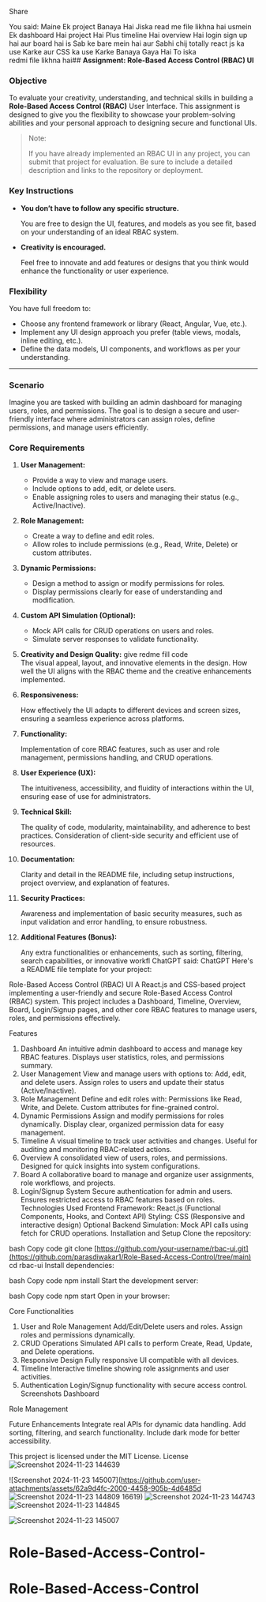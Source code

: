 Share


You said:
Maine Ek project Banaya Hai Jiska read me file likhna hai usmein Ek dashboard Hai project Hai Plus timeline Hai overview Hai login sign up hai aur board hai is Sab ke bare mein hai aur Sabhi chij totally react js   ka use Karke aur CSS ka use Karke Banaya Gaya Hai To iska redmi file likhna hai## **Assignment: Role-Based Access Control (RBAC) UI**

### **Objective**

To evaluate your creativity, understanding, and technical skills in building a **Role-Based Access Control (RBAC)** User Interface. This assignment is designed to give you the flexibility to showcase your problem-solving abilities and your personal approach to designing secure and functional UIs.

> Note:
> 
> 
> If you have already implemented an RBAC UI in any project, you can submit that project for evaluation. Be sure to include a detailed description and links to the repository or deployment.
> 

### **Key Instructions**

- **You don’t have to follow any specific structure.**
    
    You are free to design the UI, features, and models as you see fit, based on your understanding of an ideal RBAC system.
    
- **Creativity is encouraged.**
    
    Feel free to innovate and add features or designs that you think would enhance the functionality or user experience.
    

### **Flexibility**

You have full freedom to:

- Choose any frontend framework or library (React, Angular, Vue, etc.).
- Implement any UI design approach you prefer (table views, modals, inline editing, etc.).
- Define the data models, UI components, and workflows as per your understanding.

---

### **Scenario**

Imagine you are tasked with building an admin dashboard for managing users, roles, and permissions. The goal is to design a secure and user-friendly interface where administrators can assign roles, define permissions, and manage users efficiently.
### **Core Requirements**

1. **User Management:**

    - Provide a way to view and manage users.
    - Include options to add, edit, or delete users.
    - Enable assigning roles to users and managing their status (e.g., Active/Inactive).
2. **Role Management:**
    - Create a way to define and edit roles.
    - Allow roles to include permissions (e.g., Read, Write, Delete) or custom attributes.
3. **Dynamic Permissions:**
    - Design a method to assign or modify permissions for roles.
    - Display permissions clearly for ease of understanding and modification.
4. **Custom API Simulation (Optional):**
    - Mock API calls for CRUD operations on users and roles.
    - Simulate server responses to validate functionality.
1. **Creativity and Design Quality:**
    give redme fill code  
    The visual appeal, layout, and innovative elements in the design. How well the UI aligns with the RBAC theme and the creative enhancements implemented.
    
2. **Responsiveness:**
    
    How effectively the UI adapts to different devices and screen sizes, ensuring a seamless experience across platforms.
    
3. **Functionality:**
    
    Implementation of core RBAC features, such as user and role management, permissions handling, and CRUD operations.
    
4. **User Experience (UX):**
    
    The intuitiveness, accessibility, and fluidity of interactions within the UI, ensuring ease of use for administrators.
    
5. **Technical Skill:**
    
    The quality of code, modularity, maintainability, and adherence to best practices. Consideration of client-side security and efficient use of resources.
    
6. **Documentation:**
    
    Clarity and detail in the README file, including setup instructions, project overview, and explanation of features.
    
7. **Security Practices:**
    
    Awareness and implementation of basic security measures, such as input validation and error handling, to ensure robustness.
    
8. **Additional Features (Bonus):**
    
    Any extra functionalities or enhancements, such as sorting, filtering, search capabilities, or innovative workfl
ChatGPT said:
ChatGPT
Here's a README file template for your project:

Role-Based Access Control (RBAC) UI
A React.js and CSS-based project implementing a user-friendly and secure Role-Based Access Control (RBAC) system. This project includes a Dashboard, Timeline, Overview, Board, Login/Signup pages, and other core RBAC features to manage users, roles, and permissions effectively.

Features
1. Dashboard
An intuitive admin dashboard to access and manage key RBAC features.
Displays user statistics, roles, and permissions summary.
2. User Management
View and manage users with options to:
Add, edit, and delete users.
Assign roles to users and update their status (Active/Inactive).
3. Role Management
Define and edit roles with:
Permissions like Read, Write, and Delete.
Custom attributes for fine-grained control.
4. Dynamic Permissions
Assign and modify permissions for roles dynamically.
Display clear, organized permission data for easy management.
5. Timeline
A visual timeline to track user activities and changes.
Useful for auditing and monitoring RBAC-related actions.
6. Overview
A consolidated view of users, roles, and permissions.
Designed for quick insights into system configurations.
7. Board
A collaborative board to manage and organize user assignments, role workflows, and projects.
8. Login/Signup System
Secure authentication for admin and users.
Ensures restricted access to RBAC features based on roles.
Technologies Used
Frontend Framework: React.js (Functional Components, Hooks, and Context API)
Styling: CSS (Responsive and interactive design)
Optional Backend Simulation: Mock API calls using fetch for CRUD operations.
Installation and Setup
Clone the repository:

bash
Copy code
git clone [https://github.com/your-username/rbac-ui.git](https://github.com/parasdiwakar1/Role-Based-Access-Control/tree/main)
cd rbac-ui
Install dependencies:

bash
Copy code
npm install
Start the development server:

bash
Copy code
npm start
Open in your browser:


Core Functionalities
1. User and Role Management
Add/Edit/Delete users and roles.
Assign roles and permissions dynamically.
2. CRUD Operations
Simulated API calls to perform Create, Read, Update, and Delete operations.
3. Responsive Design
Fully responsive UI compatible with all devices.
4. Timeline
Interactive timeline showing role assignments and user activities.
5. Authentication
Login/Signup functionality with secure access control.
Screenshots
Dashboard

Role Management

Future Enhancements
Integrate real APIs for dynamic data handling.
Add sorting, filtering, and search functionality.
Include dark mode for better accessibility.

This project is licensed under the MIT License.
License![Screenshot 2024-11-23 144639](https://github.com/user-attachments/assets/070b6d79-465e-42e4-bb5b-78aeef74c904)

![Screenshot 2024-11-23 145007](https://github.com/user-attachments/assets/62a9d4fc-2000-4458-905b-4d6485d
![Screenshot 2024-11-23 144809](https://github.com/user-attachments/assets/8b8fd0e2-fd7c-4547-b66d-91083c30eb75)
16619)
![Screenshot 2024-11-23 144743](https://github.com/user-attachments/assets/e74903dd-cde1-40b4-9f74-8935758c5167)
![Screenshot 2024-11-23 144845](https://github.com/user-attachments/assets/afda3c18-de90-499b-8b1b-7e3d4a3f8528)

![Screenshot 2024-11-23 145007](https://github.com/user-attachments/assets/a8a11605-776b-455a-9f7e-bbc03fcf60dd)

# Role-Based-Access-Control-
# Role-Based-Access-Control
